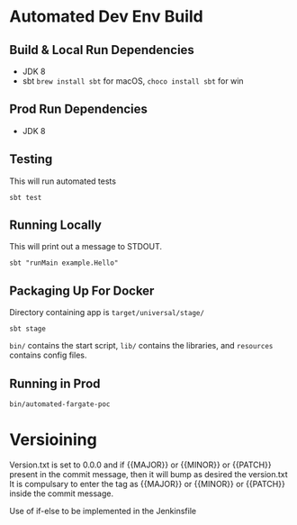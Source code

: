 Automated Dev Env Build
=========================

## Build & Local Run Dependencies
* JDK 8
* sbt `brew install sbt` for macOS, `choco install sbt` for win

## Prod Run Dependencies
* JDK 8

## Testing
This will run automated tests
```shell
sbt test
```

## Running Locally
This will print out a message to STDOUT.
```shell
sbt "runMain example.Hello"
```

## Packaging Up For Docker
Directory containing app is `target/universal/stage/`
```shell
sbt stage
```
`bin/` contains the start script, `lib/` contains the libraries, and `resources` contains config files.

## Running in Prod
```shell
bin/automated-fargate-poc
```

# Versioining

Version.txt is set to 0.0.0 and if {{MAJOR}} or {{MINOR}} or {{PATCH}} present in the commit message, then it will bump as desired the version.txt
It is compulsary to enter the tag as {{MAJOR}} or {{MINOR}} or {{PATCH}} inside the commit message.

Use of if-else to be implemented in the Jenkinsfile